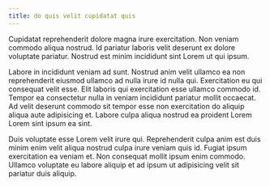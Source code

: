 ```yaml
---
title: do quis velit cupidatat quis
---
```


Cupidatat reprehenderit dolore magna irure exercitation. Non veniam commodo aliqua nostrud. Id pariatur laboris velit deserunt ex dolore voluptate pariatur. Nostrud est minim incididunt sint Lorem ut qui ipsum.

Labore in incididunt veniam ad sunt. Nostrud anim velit ullamco ea non reprehenderit eiusmod ullamco ad nulla irure id nulla qui. Exercitation eu qui consequat velit esse. Elit laboris qui exercitation esse ullamco commodo id. Tempor ea consectetur nulla in veniam incididunt pariatur mollit occaecat. Ad velit deserunt commodo sit tempor esse non exercitation do aliquip aliqua aute adipisicing et. Labore culpa aliqua nostrud ea proident Lorem Lorem sint ipsum ea sint.

Duis voluptate esse Lorem velit irure qui. Reprehenderit culpa anim est duis minim enim velit aliqua nostrud culpa irure veniam quis id. Fugiat ipsum exercitation ea veniam et. Non consequat mollit ipsum enim commodo. Ullamco voluptate eu labore aliquip et ad ipsum ut adipisicing velit sit pariatur duis aliquip.